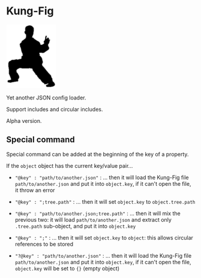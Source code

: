

# Kung-Fig

![Kung Fig!](https://raw.githubusercontent.com/cronvel/kung-fig/master/kung-fig.png)

Yet another JSON config loader.

Support includes and circular includes.

Alpha version.



## Special command

Special command can be added at the beginning of the key of a property.

If the `object` object has the current key/value pair...

* `"@key" : "path/to/another.json"` : ... then it will load the Kung-Fig file `path/to/another.json` and put it into `object.key`,
	if it can't open the file, it throw an error

* `"@key" : ";tree.path"` : ... then it will set `object.key` to `object.tree.path`

* `"@key" : "path/to/another.json;tree.path"` : ... then it will mix the previous two: it will load `path/to/another.json` and
	extract only `.tree.path` sub-object, and put it into `object.key`

* `"@key" : ";"` : ... then it will set `object.key` to `object`: this allows circular references to be stored

* `"?@key" : "path/to/another.json"` : ... then it will load the Kung-Fig file `path/to/another.json` and put it into `object.key`,
	if it can't open the file, `object.key` will be set to `{}` (empty object)





